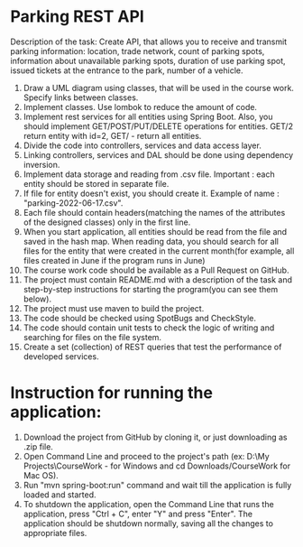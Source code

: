 # Parking REST API
Description of the task: Create API, that allows you to receive and transmit parking information: location, trade network, count of parking spots,
information about unavailable parking spots, duration of use parking spot, issued tickets at the entrance to the park, number of a vehicle.

1. Draw a UML diagram using classes, that will be used in the course work. Specify links between classes.
2. Implement classes. Use lombok to reduce the amount of code.
3. Implement rest services for all entities using Spring Boot. Also, you should implement GET/POST/PUT/DELETE operations for entities. GET/2 return entity with id=2,
   GET/ - return all entities.
4. Divide the code into controllers, services and data access layer.
5. Linking controllers, services and DAL should be done using dependency inversion.
6. Implement data storage and reading from .csv file. Important : each entity should be stored in separate file.
7. If file for entity doesn't exist, you should create it. Example of name : "parking-2022-06-17.csv".
8. Each file should contain headers(matching the names of the attributes of the designed classes) only in the first line.
9. When you start application, all entities should be read from the file and saved in the hash map.
   When reading data, you should search for all files for the entity that were created in the current month(for example, all files created in June if the program runs in June)
10. The course work code should be available as a Pull Request on GitHub.
11. The project must contain README.md with a description of the task and step-by-step instructions for starting the program(you can see them below).
12. The project must use maven to build the project.
13. The code should be checked using SpotBugs and CheckStyle.
14. The code should contain unit tests to check the logic of writing and searching for files on the file system.
15. Create a set (collection) of REST queries that test the performance of developed services.

# Instruction for running the application:
1. Download the project from GitHub by cloning it, or just downloading as .zip file.
2. Open Command Line and proceed to the project's path (ex: D:\\My Projects\\CourseWork - for Windows and cd Downloads/CourseWork for Mac OS).
3. Run "mvn spring-boot:run" command and wait till the application is fully loaded and started.
4. To shutdown the application, open the Command Line that runs the application, press "Ctrl + C", enter "Y" and press "Enter".
   The application should be shutdown normally, saving all the changes to appropriate files.